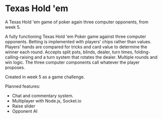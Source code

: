 # Texas Hold 'em
A Texas Hold 'em game of poker again three computer opponents, from week 5.

A fully functioning Texas Hold 'em Poker game against three computer opponents. Betting is implemented with players' chips rather than values. Players' hands are compared for tricks and card value to determine the winner each round. Accepts split pots, blinds, dealer, turn times, folding-calling-raising and a turn system that rotates the dealer. Multiple rounds and win logic.
The three computer components call whatever the player proposes.

Created in week 5 as a game challenge.

Planned features:
- Chat and commentary system.
- Multiplayer with Node.js, Socket.io
- Raise slider
- Opponent AI
